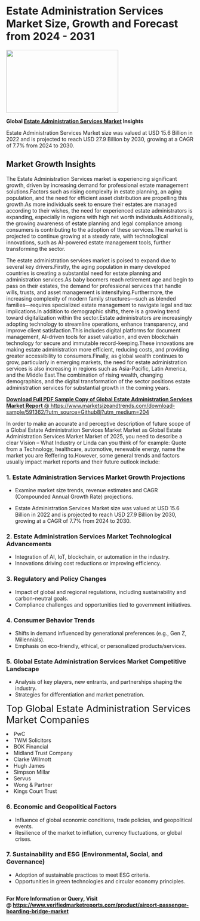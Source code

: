 <H1>Estate Administration Services Market Size, Growth and Forecast from 2024 - 2031</H1><img class="aligncenter size-medium wp-image-584254" src="https://thirdeyenews.in/wp-content/uploads/2024/09/Global-Market-Research-300x168.jpeg" alt="" width="300" height="168" /><p><strong>Global&nbsp;<a href="https://www.marketsizeandtrends.com/download-sample/591362/?utm_source=Github8j?utm_medium=204">Estate Administration Services Market</a> Insights</strong></p><p>Estate Administration Services Market size was valued at USD 15.6 Billion in 2022 and is projected to reach USD 27.9 Billion by 2030, growing at a CAGR of 7.7% from 2024 to 2030.</p><p><h2>Market Growth Insights</h2> <p>The Estate Administration Services market is experiencing significant growth, driven by increasing demand for professional estate management solutions.Factors such as rising complexity in estate planning, an aging population, and the need for efficient asset distribution are propelling this growth.As more individuals seek to ensure their estates are managed according to their wishes, the need for experienced estate administrators is expanding, especially in regions with high net worth individuals.Additionally, the growing awareness of estate planning and legal compliance among consumers is contributing to the adoption of these services.The market is projected to continue growing at a steady rate, with technological innovations, such as AI-powered estate management tools, further transforming the sector.</p> <p><a href="#"></a></p> <p>The estate administration services market is poised to expand due to several key drivers.Firstly, the aging population in many developed countries is creating a substantial need for estate planning and administration services.As baby boomers reach retirement age and begin to pass on their estates, the demand for professional services that handle wills, trusts, and asset management is intensifying.Furthermore, the increasing complexity of modern family structures—such as blended families—requires specialized estate management to navigate legal and tax implications.In addition to demographic shifts, there is a growing trend toward digitalization within the sector.Estate administrators are increasingly adopting technology to streamline operations, enhance transparency, and improve client satisfaction.This includes digital platforms for document management, AI-driven tools for asset valuation, and even blockchain technology for secure and immutable record-keeping.These innovations are making estate administration more efficient, reducing costs, and providing greater accessibility to consumers.Finally, as global wealth continues to grow, particularly in emerging markets, the need for estate administration services is also increasing in regions such as Asia-Pacific, Latin America, and the Middle East.The combination of rising wealth, changing demographics, and the digital transformation of the sector positions estate administration services for substantial growth in the coming years.</p> <p><a href="#"></p><p><span class=""><strong>Download Full PDF Sample Copy of Global Estate Administration Services Market Report</strong> @ <a href="https://www.marketsizeandtrends.com/download-sample/591362/?utm_source=Github8j?utm_medium=204" target="_blank">https://www.marketsizeandtrends.com/download-sample/591362/?utm_source=Github8j?utm_medium=204</a></span></p><p>In order to make an accurate and perceptive description of future scope of a Global&nbsp;Estate Administration Services Market Market as Global&nbsp;Estate Administration Services Market Market of 2025, you need to describe a clear Vision &ndash; What Industry or Linda can you think of for example: Quote from a Technology, healthcare, automotive, renewable energy, name the market you are Reffering to.However, some general trends and factors usually impact market reports and their future outlook include:</p><h3>1.&nbsp;<strong>Estate Administration Services Market Growth Projections</strong></h3><ul><li>Examine market size trends, revenue estimates and CAGR (Compounded Annual Growth Rate) projections.</li><li><p>Estate Administration Services Market size was valued at USD 15.6 Billion in 2022 and is projected to reach USD 27.9 Billion by 2030, growing at a CAGR of 7.7% from 2024 to 2030.</p></li></ul><h3>2.&nbsp;<strong>Estate Administration Services Market Technological Advancements</strong></h3><ul><li>Integration of AI, IoT, blockchain, or automation in the industry.</li><li>Innovations driving cost reductions or improving efficiency.</li></ul><h3>3.&nbsp;<strong>Regulatory and Policy Changes</strong></h3><ul><li>Impact of global and regional regulations, including sustainability and carbon-neutral goals.</li><li>Compliance challenges and opportunities tied to government initiatives.</li></ul><h3>4.&nbsp;<strong>Consumer Behavior Trends</strong></h3><ul><li>Shifts in demand influenced by generational preferences (e.g., Gen Z, Millennials).</li><li>Emphasis on eco-friendly, ethical, or personalized products/services.</li></ul><h3>5.&nbsp;<strong>Global Estate Administration Services Market Competitive Landscape</strong></h3><ul><li>Analysis of key players, new entrants, and partnerships shaping the industry.</li><li>Strategies for differentiation and market penetration.</li></ul><p data-pm-slice="1 1 []"><span style="color: inherit; font-family: inherit; font-size: 25px;">Top Global Estate Administration Services Market Companies</span></p><div class="" data-test-id=""><p><li>PwC</li><li> TWM Solicitors</li><li> BOK Financial</li><li> Midland Trust Company</li><li> Clarke Willmott</li><li> Hugh James</li><li> Simpson Millar</li><li> Servus</li><li> Wong & Partner</li><li> Kings Court Trust</li></p></div><h3>6.&nbsp;<strong>Economic and Geopolitical Factors</strong></h3><ul><li>Influence of global economic conditions, trade policies, and geopolitical events.</li><li>Resilience of the market to inflation, currency fluctuations, or global crises.</li></ul><h3>7.&nbsp;<strong>Sustainability and ESG (Environmental, Social, and Governance)</strong></h3><ul><li>Adoption of sustainable practices to meet ESG criteria.</li><li>Opportunities in green technologies and circular economy principles.</li></ul><h2><strong style="font-size: 14px;">For More Information or Query, Visit @&nbsp;</strong><a style="background-color: #ffffff; font-size: 14px;" href="https://www.marketsizeandtrends.com/report/estate-administration-services-market/" target="_blank">https://www.verifiedmarketreports.com/product/airport-passenger-boarding-bridge-market</a></h2>